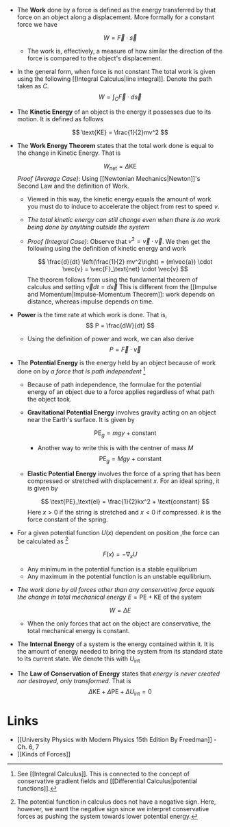 * The **Work** done by a force is defined as the energy transferred by that force on an object along a displacement. More formally for a constant force we have
  
  $$
  W = \vec{F} \cdot \vec{s}
  $$
	* The work is, effectively, a measure of how similar the direction of the force is compared to the object's displacement.
* In the general form, when force is not constant The total work is given using the following [[Integral Calculus|line integral]]. Denote the path taken as $C$.
  $$
  W =\int_C \vec{F} \cdot d\vec{s}
  $$



* The **Kinetic Energy** of an object is the energy it possesses due to its motion. It is defined as follows
  
  $$
  \text{KE} = \frac{1}{2}mv^2
  $$
* The **Work Energy Theorem** states that the total work done is equal to the change in Kinetic Energy. That is
  
  $$
  W_\text{net} = \Delta \text{KE}
  $$
  *Proof (Average Case)*: Using [[Newtonian Mechanics|Newton]]'s Second Law and the definition of Work. 
	* Viewed in this way, the kinetic energy equals the amount of work you must do to induce to accelerate the object from rest to speed  $v$.
	* *The total kinetic energy can still change even when there is no work being done by anything outside the system*
	* *Proof (Integral Case)*: Observe that $v^2=\vec{v}\cdot \vec{v}$.  We then get the following using the definition of kinetic energy and work
	  
	  $$
	  \frac{d}{dt} \left(\frac{1}{2} mv^2\right) = (m\vec{a}) \cdot \vec{v} = \vec{F}_\text{net} \cdot \vec{v}
	  $$
	  The theorem follows from using the fundamental theorem of calculus and setting $\vec{v} dt = d\vec{s}$
	  This is different from the [[Impulse and Momentum|Impulse-Momentum Theorem]]: work depends on distance, whereas impulse depends on time.

* **Power** is the time rate at which work is done. That is, 
  $$
  P = \frac{dW}{dt}
  $$
	* Using the definition of power and work, we can also derive 
	  $$
	  P = \vec{F} \cdot \vec{v}
	  $$



* The **Potential Energy** is the energy held by an object because of work done on by *a force that is path independent* [^potential_energy]
	* Because of path independence, the formulae for the potential energy of an object due to a force applies regardless of what path the object took.
	* **Gravitational Potential Energy** involves gravity acting on an object near the Earth's surface. It is given by 
	  
	  $$
	  \text{PE}_g = mgy + \text{constant}
	  $$

		* Another way to write this is with the centner of mass $M$
		  $$
		  \text{PE}_g = Mgy + \text{constant}
		  $$
	* **Elastic Potential Energy** involves the force of a spring that has been compressed or stretched with displacement $x$. For an ideal spring, it is given by 
	  
	  $$
	  \text{PE}_\text{el} = \frac{1}{2}kx^2 + \text{constant}
	  $$
	  Here $x>0$ if the string is stretched and $x < 0$ if compressed. $k$ is the force constant of the spring.

* For a given potential function $U(x)$ dependent on position ,the force can be calculated as [^potential_functions]
  
  $$
  F(x)=  -\nabla_x U
  $$
	* Any minimum in the potential function is a stable equilibrium
	* Any maximum in the potential function is an unstable equilibrium. 

* *The work done by all forces other than any conservative force equals the change in total mechanical energy* $E=\text{PE} +\text{KE}$ of the system
  
  $$
  W = \Delta E
  $$
	* When the only forces that act on the object are conservative, the total mechanical energy is constant. 

* The **Internal Energy** of a system is the energy contained within it. It is the amount of energy needed to bring the system from its standard state to its current state.  We denote this with $U_\text{int}$

* The **Law of Conservation of Energy** states that *energy is never created nor destroyed, only transformed*. That is
  $$
  \Delta \text{KE} + \Delta\text{PE} + \Delta U_\text{int} = 0
  $$




[^potential_energy]: See [[Integral Calculus]]. This is connected to the concept of conservative gradient fields and [[Differential Calculus|potential functions]].
[^potential_functions]: The potential function in calculus does not have a negative sign. Here, however, we want the negative sign since we interpret conservative forces as pushing the system towards lower potential energy.

# Links
* [[University Physics with Modern Physics 15th Edition By Freedman]] - Ch. 6, 7
* [[Kinds of Forces]]